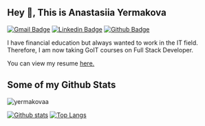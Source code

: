 ## Hey 👋, This is Anastasiia Yermakova
[![Gmail Badge](https://img.shields.io/badge/-yermak1037@gmail.com-c14438?style=flat&logo=Gmail&logoColor=white&link=mailto:yermak1037@gmail.com)](mailto:yermak1037@gmail.com) 
[![Linkedin Badge](https://img.shields.io/badge/-yermakovaa-0072b1?style=flat&logo=Linkedin&logoColor=white&link=https://www.linkedin.com/in/yermakovaa/)](https://www.linkedin.com/in/yermakovaa/) [![Github Badge](https://img.shields.io/badge/-yermakovaa-grey?style=flat&logo=github&logoColor=white&link=https://github.com/yermakovaa/)](https://www.github.com/yermakovaa/) <p align='left'>I have financial education but always wanted to work in the IT field. Therefore, I am now taking GoIT courses on Full Stack Developer.</p><p align='left'> You can view my resume <a href='https://yermakovaa.github.io/resume-project/ ' target=_blank><u>here</u>.</a></p>
## Some of my Github Stats
<p align=left> <img src=https://komarev.com/ghpvc/?username=yermakovaa alt=yermakovaa /> </p>

[![Github stats](https://github-readme-stats.vercel.app/api?username=yermakovaa&show_icons=true&include_all_commits=true)](https://github.com/yermakovaa/github-readme-stats)
[![Top Langs](https://github-readme-stats.vercel.app/api/top-langs/?username=yermakovaa&layout=compact)](https://github.com/yermakovaa/github-readme-stats)
